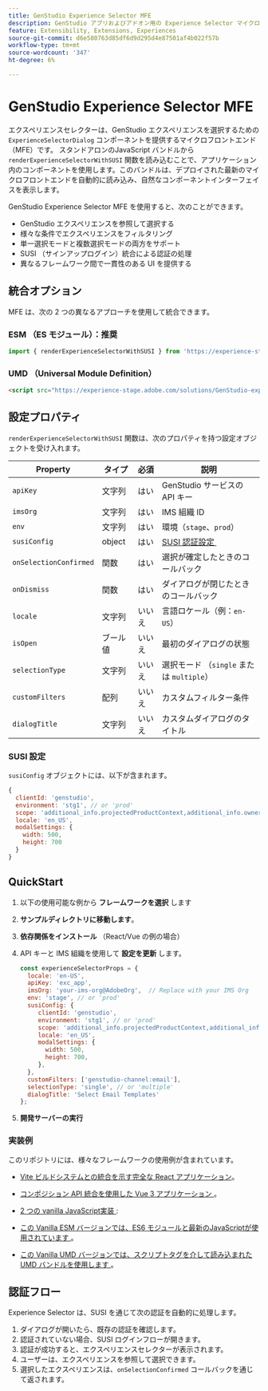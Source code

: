 ```yaml
---
title: GenStudio Experience Selector MFE
description: GenStudio アプリおよびアドオン用の Experience Selector マイクロフロントエンドの実装を理解します。
feature: Extensibility, Extensions, Experiences
source-git-commit: d6e580763d85df6d9d295d4e87501af4b022f57b
workflow-type: tm+mt
source-wordcount: '347'
ht-degree: 6%

---
```


# GenStudio Experience Selector MFE

エクスペリエンスセレクターは、GenStudio エクスペリエンスを選択するための `ExperienceSelectorDialog` コンポーネントを提供するマイクロフロントエンド（MFE）です。 スタンドアロンのJavaScript バンドルから `renderExperienceSelectorWithSUSI` 関数を読み込むことで、アプリケーション内のコンポーネントを使用します。このバンドルは、デプロイされた最新のマイクロフロントエンドを自動的に読み込み、自然なコンポーネントインターフェイスを表示します。

GenStudio Experience Selector MFE を使用すると、次のことができます。

- GenStudio エクスペリエンスを参照して選択する
- 様々な条件でエクスペリエンスをフィルタリング
- 単一選択モードと複数選択モードの両方をサポート
- SUSI （サインアップログイン）統合による認証の処理
- 異なるフレームワーク間で一貫性のある UI を提供する

## 統合オプション

MFE は、次の 2 つの異なるアプローチを使用して統合できます。

### ESM （ES モジュール）：推奨

```javascript
import { renderExperienceSelectorWithSUSI } from 'https://experience-stage.adobe.com/solutions/GenStudio-experience-selector-mfe/static-assets/resources/@genstudio/experience-selector/esm/standalone.js';
```

### UMD （Universal Module Definition）

```html
<script src="https://experience-stage.adobe.com/solutions/GenStudio-experience-selector-mfe/static-assets/resources/@genstudio/experience-selector/umd/standalone.js"></script>
```

## 設定プロパティ

`renderExperienceSelectorWithSUSI` 関数は、次のプロパティを持つ設定オブジェクトを受け入れます。

| Property | タイプ | 必須 | 説明 |
|----------|------|----------|-------------|
| `apiKey` | 文字列 | はい | GenStudio サービスの API キー |
| `imsOrg` | 文字列 | はい | IMS 組織 ID |
| `env` | 文字列 | はい | 環境（`stage`、`prod`） |
| `susiConfig` | object | はい | [SUSI 認証設定 &#x200B;](#susi-configuration) |
| `onSelectionConfirmed` | 関数 | はい | 選択が確定したときのコールバック |
| `onDismiss` | 関数 | はい | ダイアログが閉じたときのコールバック |
| `locale` | 文字列 | いいえ | 言語ロケール（例：`en-US`） |
| `isOpen` | ブール値 | いいえ | 最初のダイアログの状態 |
| `selectionType` | 文字列 | いいえ | 選択モード （`single` または `multiple`） |
| `customFilters` | 配列 | いいえ | カスタムフィルター条件 |
| `dialogTitle` | 文字列 | いいえ | カスタムダイアログのタイトル |

### SUSI 設定

`susiConfig` オブジェクトには、以下が含まれます。

```javascript
{
  clientId: 'genstudio',
  environment: 'stg1', // or 'prod'
  scope: 'additional_info.projectedProductContext,additional_info.ownerOrg,AdobeID,openid,session,read_organizations,ab.manage',
  locale: 'en_US',
  modalSettings: {
    width: 500,
    height: 700
  }
}
```

## QuickStart

1. 以下の使用可能な例から **フレームワークを選択** します
1. **サンプルディレクトリに移動します**。
1. **依存関係をインストール** （React/Vue の例の場合）
1. API キーと IMS 組織を使用して **設定を更新** します。

   ```javascript
   const experienceSelectorProps = {
     locale: 'en-US',
     apiKey: 'exc_app',           
     imsOrg: 'your-ims-org@AdobeOrg',  // Replace with your IMS Org
     env: 'stage', // or 'prod'
     susiConfig: {
        clientId: 'genstudio',
        environment: 'stg1', // or 'prod'
        scope: 'additional_info.projectedProductContext,additional_info.ownerOrg,AdobeID,openid,session,read_organizations,ab.manage',
        locale: 'en_US',
        modalSettings: {
          width: 500,
          height: 700,
        },
     },
     customFilters: ['genstudio-channel:email'],
     selectionType: 'single', // or 'multiple'
     dialogTitle: 'Select Email Templates'
   };
   ```

1. **開発サーバーの実行**

### 実装例

このリポジトリには、様々なフレームワークの使用例が含まれています。

- [Vite ビルドシステムとの統合を示す完全な React アプリケーション &#x200B;](https://github.com/adobe/genstudio-extensibility-examples/tree/main/genstudio-experience-selector-mfe/react-js)。

- [&#x200B; コンポジション API 統合を使用した Vue 3 アプリケーション &#x200B;](https://github.com/adobe/genstudio-extensibility-examples/tree/main/genstudio-experience-selector-mfe/vue-js)。

- [2 つの vanilla JavaScript実装 &#x200B;](https://github.com/adobe/genstudio-extensibility-examples/tree/main/genstudio-experience-selector-mfe/vanilla-js):

- [&#x200B; この Vanilla ESM バージョンでは、ES6 モジュールと最新のJavaScriptが使用されています &#x200B;](https://github.com/adobe/genstudio-extensibility-examples/tree/main/genstudio-experience-selector-mfe/vanilla-js/vanilla-esm)。

- [&#x200B; この Vanilla UMD バージョンでは、スクリプトタグを介して読み込まれた UMD バンドルを使用します &#x200B;](https://github.com/adobe/genstudio-extensibility-examples/tree/main/genstudio-experience-selector-mfe/vanilla-js/vanilla-umd-global-var)。

## 認証フロー

Experience Selector は、SUSI を通じて次の認証を自動的に処理します。

1. ダイアログが開いたら、既存の認証を確認します。
1. 認証されていない場合、SUSI ログインフローが開きます。
1. 認証が成功すると、エクスペリエンスセレクターが表示されます。
1. ユーザーは、エクスペリエンスを参照して選択できます。
1. 選択したエクスペリエンスは、`onSelectionConfirmed` コールバックを通じて返されます。

